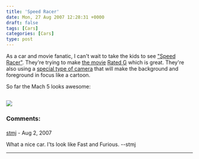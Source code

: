 ```yaml
---
title: 'Speed Racer'
date: Mon, 27 Aug 2007 12:28:31 +0000
draft: false
tags: [Cars]
categories: [Cars]
type: post
---
```


As a car and movie fanatic, I can't wait to take the kids to see ["Speed Racer"](http://en.wikipedia.org/wiki/Speed_racer). They're trying to make [the movie](http://www.collider.com/entertainment/news/article.asp/aid/5290/tcid/1) [Rated G](http://en.wikipedia.org/wiki/Motion_Picture_Association_of_America_film_rating_system) which is great. They're also using a [special type of camera](http://www.collider.com/entertainment/news/article.asp/aid/5290/tcid/1) that will make the background and foreground in focus like a cartoon.

So far the Mach 5 looks awesome:

[![](http://speedracerthemovie.warnerbros.com/img/mach_5.jpg)](http://speedracerthemovie.warnerbros.com/cmp/main.html)
---
### Comments:
####
[stmj](http://stmj.vedbox.com/ "dee_dee081@yahoo.co.id") - <time datetime="2007-08-28 06:09:15">Aug 2, 2007</time>

What a nice car. I'ts look like Fast and Furious. --stmj
<hr />
